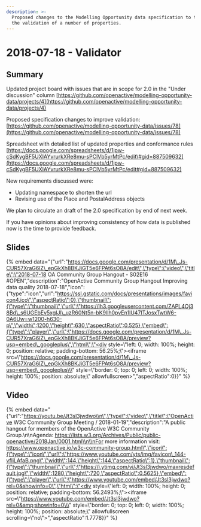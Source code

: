 ```yaml
---
description: >-
  Proposed changes to the Modelling Opportunity data specification to tighten up
  the validation of a number of properties.
---
```


# 2018-07-18 - Validator

## Summary

Updated project board with issues that are in scope for 2.0 in the "Under discussion" column [https://github.com/openactive/modelling-opportunity-data/projects/4](https://github.com/openactive/modelling-opportunity-data/projects/4)

Proposed specification changes to improve validation: [https://github.com/openactive/modelling-opportunity-data/issues/78](https://github.com/openactive/modelling-opportunity-data/issues/78)

Spreadsheet with detailed list of updated properties and conformance rules [https://docs.google.com/spreadsheets/d/1jpw-cSdKygBF5UXIAYvrurkXRe8mu-sPClVb5yrMtPc/edit\#gid=887509632](https://docs.google.com/spreadsheets/d/1jpw-cSdKygBF5UXIAYvrurkXRe8mu-sPClVb5yrMtPc/edit#gid=887509632)

New requirements discussed were:

* Updating namespace to shorten the url
* Revising use of the Place and PostalAddress objects

We plan to circulate an draft of the 2.0 specification by end of next week.

If you have opinions about improving consistency of how data is published now is the time to provide feedback.

## Slides

{% embed data="{\"url\":\"https://docs.google.com/presentation/d/1M\_Js-CUR57XraG6lZ\_epGkXh8BKJiGT5e6FPAt6sO8A/edit\",\"type\":\"video\",\"title\":\"2018-07-18 OA Community Group Hangout - S02E16 \#OPEN\",\"description\":\"OpenActive Community Group Hangout Improving data quality 2018-07-18\",\"icon\":{\"type\":\"icon\",\"url\":\"https://ssl.gstatic.com/docs/presentations/images/favicon4.ico\",\"aspectRatio\":0},\"thumbnail\":{\"type\":\"thumbnail\",\"url\":\"https://lh3.googleusercontent.com/ZAPL4Oj38Bd\_s6UGEbEv5xgIJl\_uzR60Nt5n-bK9lIh0pvEn1IU47ITJosxTwtW6-0A6Uw=w1200-h630-p\",\"width\":1200,\"height\":630,\"aspectRatio\":0.525},\"embed\":{\"type\":\"player\",\"url\":\"https://docs.google.com/presentation/d/1M\_Js-CUR57XraG6lZ\_epGkXh8BKJiGT5e6FPAt6sO8A/preview?usp=embed\_googleplus\",\"html\":\"<div style=\\\"left: 0; width: 100%; height: 0; position: relative; padding-bottom: 56.25%;\\\"><iframe src=\\\"https://docs.google.com/presentation/d/1M\_Js-CUR57XraG6lZ\_epGkXh8BKJiGT5e6FPAt6sO8A/preview?usp=embed\_googleplus\\\" style=\\\"border: 0; top: 0; left: 0; width: 100%; height: 100%; position: absolute;\\\" allowfullscreen></iframe></div>\",\"aspectRatio\":0}}" %}

## Video

{% embed data="{\"url\":\"https://youtu.be/Jt3sl3jwdwo\\n\",\"type\":\"video\",\"title\":\"OpenActive W3C Community Group Meeting / 2018-01-19\",\"description\":\"A public hangout for members of the OpenActive W3C Community Group.\\n\\nAgenda: https://lists.w3.org/Archives/Public/public-openactive/2018Jan/0001.html\\n\\nFor more information visit: https://www.openactive.io/w3c-community-group.html\",\"icon\":{\"type\":\"icon\",\"url\":\"https://www.youtube.com/yts/img/favicon\_144-vfliLAfaB.png\",\"width\":144,\"height\":144,\"aspectRatio\":1},\"thumbnail\":{\"type\":\"thumbnail\",\"url\":\"https://i.ytimg.com/vi/Jt3sl3jwdwo/maxresdefault.jpg\",\"width\":1280,\"height\":720,\"aspectRatio\":0.5625},\"embed\":{\"type\":\"player\",\"url\":\"https://www.youtube.com/embed/Jt3sl3jwdwo?rel=0&showinfo=0\",\"html\":\"<div style=\\\"left: 0; width: 100%; height: 0; position: relative; padding-bottom: 56.2493%;\\\"><iframe src=\\\"https://www.youtube.com/embed/Jt3sl3jwdwo?rel=0&amp;showinfo=0\\\" style=\\\"border: 0; top: 0; left: 0; width: 100%; height: 100%; position: absolute;\\\" allowfullscreen scrolling=\\\"no\\\"></iframe></div>\",\"aspectRatio\":1.7778}}" %}

